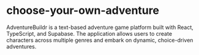 # choose-your-own-adventure
AdventureBuildr is a text-based adventure game platform built with React, TypeScript, and Supabase. The application allows users to create characters across multiple genres and embark on dynamic, choice-driven adventures.
